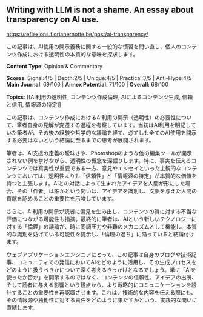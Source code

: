 ## Writing with LLM is not a shame. An essay about transparency on AI use.

https://reflexions.florianernotte.be/post/ai-transparency/

この記事は、AI使用の開示義務に関する一般的な慣習を問い直し、個人のコンテンツ作成における透明性の本質的な意味を探求します。

**Content Type**: Opinion & Commentary

**Scores**: Signal:4/5 | Depth:2/5 | Unique:4/5 | Practical:3/5 | Anti-Hype:4/5
**Main Journal**: 69/100 | **Annex Potential**: 71/100 | **Overall**: 68/100

**Topics**: [[AI利用の透明性, コンテンツ作成倫理, AIによるコンテンツ生成, 信頼と信用, 情報源の特定]]

この記事は、コンテンツ作成におけるAI利用の開示（透明性）の必要性について、筆者自身の見解が変遷する過程を考察しています。当初はAI利用を明記していた筆者が、その後の経験や哲学的な議論を経て、必ずしも全てのAI使用を開示する必要はないという結論に至るまでの思考が展開されます。

筆者は、AI支援の定義の曖昧さや、Photoshopのような他の編集ツールが開示されない例を挙げながら、透明性の概念を深掘りします。特に、事実を伝えるコンテンツでは真実性が重要である一方、意見やエッセイといった主観的なコンテンツにおいては、透明性よりも「信頼性」と「情報源の特定」が本質的な価値を持つと主張します。AIとの対話によって生まれたアイデアを人間が形にした場合、その「作者」は誰かという問いは、アイデアを識別し、文脈を与えた人間の貢献を認めることの重要性を示唆しています。

さらに、AI利用の開示が読者に偏見を生み出し、コンテンツの質に対する不当な評価につながる可能性も指摘。最終的に筆者は、AIという新しいテクノロジーに対する「倫理」の議論が、時に同調圧力や非難のメカニズムとして機能し、本質的な識別を妨げている可能性を提示し、「倫理の過ち」に陥っていると結論付けます。

ウェブアプリケーションエンジニアにとって、この記事は自身のブログや技術記事、コミュニティでの発信においてAIをどのように活用し、その生成プロセスをどのように扱うべきかについて深く考えるきっかけとなるでしょう。単に「AIを使ったか否か」を開示するのではなく、コンテンツの信頼性、アイデアの出所、そして読者に与える影響という観点から、より戦略的にコミュニケーションを設計することの重要性を再認識させます。これは、技術的な内容を伝える際にも、その情報源や独創性に対する責任をどのように果たすかという、実践的な問いに直結します。